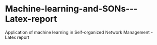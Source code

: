# Machine-learning-and-SONs---Latex-report
Application of machine learning in Self-organized Network Management - Latex report
